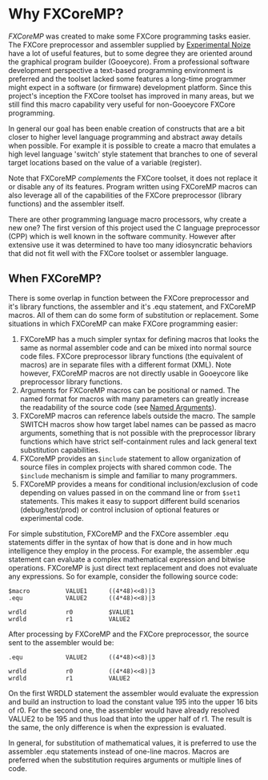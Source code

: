 # Why FXCoreMP?

*FXCoreMP* was created to make some FXCore programming tasks easier. The FXCore preprocessor and assembler
supplied by [Experimental Noize](https://www.experimentalnoize.com/product_FXCore.php) have a lot of useful 
features, but to some degree they are oriented around
the graphical program builder (Gooeycore). From a professional software development perspective a 
text-based programming environment is preferred and
the toolset lacked some features a long-time programmer might expect in a software (or firmware) development
platform. Since this project's inception the FXCore toolset
has improved in many areas, but we still find this macro capability very useful for non-Gooeycore FXCore programming.

In general our goal has been enable creation of constructs that are a bit closer to
higher level language programming and abstract away details when possible. For example it is possible to
create a macro that emulates a high level language 'switch' style statement that branches to
one of several target locations based on the value of a variable (register).

Note that FXCoreMP *complements* the FXCore toolset, it does not replace it or disable any of its features.
Program written using FXCoreMP macros can also leverage all of the capabilities of the FXCore
preprocessor (library functions) and the assembler itself. 

There are other programming language macro processors, why create a new one? The first version of 
this project used the C language preprocessor (CPP) which is well known in the software community. However
after extensive use it was determined to have too many idiosyncratic behaviors that did not fit well
with the FXCore toolset or assembler language.

## When FXCoreMP?

There is some overlap in function between the FXCore preprocessor and it's library functions, the
assembler and it's .equ statement, and FXCoreMP macros. All of them can do some form of 
substitution or replacement. Some situations in which FXCoreMP can make FXCore programming easier:

1. FXCoreMP has a much simpler syntax for defining macros that
looks the same as normal assembler code and can be mixed into normal source code files.
FXCore preprocessor library functions (the equivalent of macros) are in separate files with a 
different format (XML). Note however, FXCoreMP macros are not directly usable in Gooeycore like
preprocessor library functions.
2. Arguments for FXCoreMP macros can be positional or named. The named format for macros
with many parameters can greatly increase the readability of the source code (see [Named Arguments](README.md#named-args)).
3. FXCoreMP macros can reference labels outside the macro. The sample SWITCH macros show how
target label names can be passed as macro arguments, something that is not possible with
the preprocessor library functions which have strict self-containment rules and lack general
text substitution capabilities.
4. FXCoreMP provides an `$include` statement to allow organization of source files in
complex projects with shared common code. The `$include` mechanism is simple and familiar to many
programmers.
5. FXCoreMP provides a means for conditional inclusion/exclusion of code depending on values passed
in on the command line or from `$set1` statements. This makes it easy to support different build
scenarios (debug/test/prod) or control inclusion of optional features or experimental code.

For simple substitution, FXCoreMP and the FXCore assembler .equ statements differ in the syntax
of how that is done and in how much
intelligence they employ in the process. For example, the assembler .equ statement can evaluate
a complex mathematical expression and bitwise operations. FXCoreMP is just direct text
replacement and does not evaluate any expressions. So for example, consider the following
source code:

```
$macro			VALUE1		((4*48)<<8)|3
.equ			VALUE2		((4*48)<<8)|3

wrdld			r0			$VALUE1
wrdld			r1			VALUE2
```

After processing by FXCoreMP and the FXCore preprocessor, the source sent to the assembler would be:

```
.equ			VALUE2		((4*48)<<8)|3

wrdld			r0			((4*48)<<8)|3
wrdld			r1			VALUE2

```

On the first WRDLD statement the assembler would evaluate the expression and build an instruction to
load the constant value 195 into the upper 16 bits of r0. For the second one, the assembler would have
already resolved VALUE2 to be 195 and thus load that into the upper half of r1. The result is the same,
the only difference is when the expression is evaluated.

In general, for substitution of mathematical values, it is preferred to use the assembler .equ
statements instead of one-line macros. Macros are preferred when the substitution requires
arguments or multiple lines of code.
